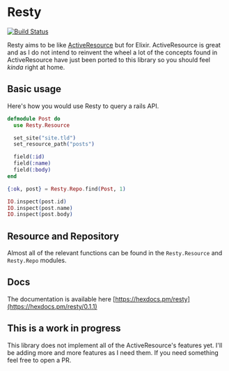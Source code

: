 # Resty

[![Build Status](https://travis-ci.org/paulhenri-l/resty.svg?branch=master)](https://travis-ci.org/paulhenri-l/resty)

Resty aims to be like [ActiveResource](https://github.com/rails/activeresource)
but for Elixir. ActiveResource is great and as I do not intend to reinvent the
wheel a lot of the concepts found in ActiveResource have just been ported to
this library so you should feel *kinda* right at home.

## Basic usage

Here's how you would use Resty to query a rails API.

```elixir
defmodule Post do
  use Resty.Resource

  set_site("site.tld")
  set_resource_path("posts")

  field(:id)
  field(:name)
  field(:body)
end

{:ok, post} = Resty.Repo.find(Post, 1)

IO.inspect(post.id)
IO.inspect(post.name)
IO.inspect(post.body)
```

## Resource and Repository

Almost all of the relevant functions can be found in the `Resty.Resource` and
`Resty.Repo` modules.

## Docs

The documentation is available here [https://hexdocs.pm/resty](https://hexdocs.pm/resty/0.1.1)

## This is a work in progress

This library does not implement all of the ActiveResource's features yet. I'll
be adding more and more features as I need them. If you need something feel
free to open a PR.
